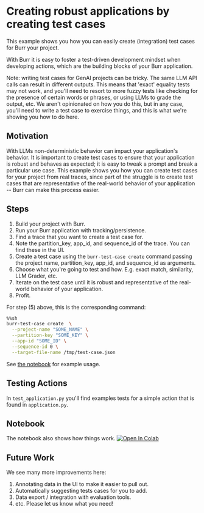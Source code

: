 # Creating robust applications by creating test cases
This example shows you how you can easily create (integration) test cases for Burr your project.

With Burr it is easy to foster a test-driven development mindset when developing actions, which are the building blocks of your Burr
application.

Note: writing test cases for GenAI projects can be tricky. The same LLM API calls
can result in different outputs. This means that 'exact' equality tests may not work,
and you'll need to resort to more fuzzy tests like checking for the presence of certain
words or phrases, or using LLMs to grade the output, etc. We aren't opinionated on how you
do this, but in any case, you'll need to write a test case to exercise things, and this
is what we're showing you how to do here.


## Motivation

With LLMs non-deterministic behavior can impact your application's behavior. It is important to create test cases to
ensure that your application is robust and behaves as expected; it is easy to tweak a prompt and break
a particular use case. This example shows you how you can create test cases
for your project from real traces, since part of the struggle is to create test cases that are representative of the
real-world behavior of your application -- Burr can make this process easier.

## Steps
1. Build your project with Burr.
2. Run your Burr application with tracking/persistence.
3. Find a trace that you want to create a test case for.
4. Note the partition_key, app_id, and sequence_id of the trace. You can find these in the UI.
5. Create a test case using the `burr-test-case create` command passing the project name, partition_key, app_id, and sequence_id as arguments.
6. Choose what you're going to test and how. E.g. exact match, similarity, LLM Grader, etc.
7. Iterate on the test case until it is robust and representative of the real-world behavior of your application.
8. Profit.

For step (5) above, this is the corresponding command:
```bash
%%sh
burr-test-case create  \
  --project-name "SOME_NAME" \
  --partition-key "SOME_KEY" \
  --app-id "SOME_ID" \
  --sequence-id 0 \
  --target-file-name /tmp/test-case.json
```
See [the notebook](./notebook.ipynb) for example usage.

## Testing Actions
In `test_application.py` you'll find examples tests for a simple action
that is found in `application.py`.

## Notebook
The notebook also shows how things work. <a target="_blank" href="https://colab.research.google.com/github/apache/burr/blob/main/examples/test-case-creation/notebook.ipynb">
  <img src="https://colab.research.google.com/assets/colab-badge.svg" alt="Open In Colab"/>
</a>

## Future Work
We see many more improvements here:

1. Annotating data in the UI to make it easier to pull out.
2. Automatically suggesting tests cases for you to add.
3. Data export / integration with evaluation tools.
4. etc. Please let us know what you need!

